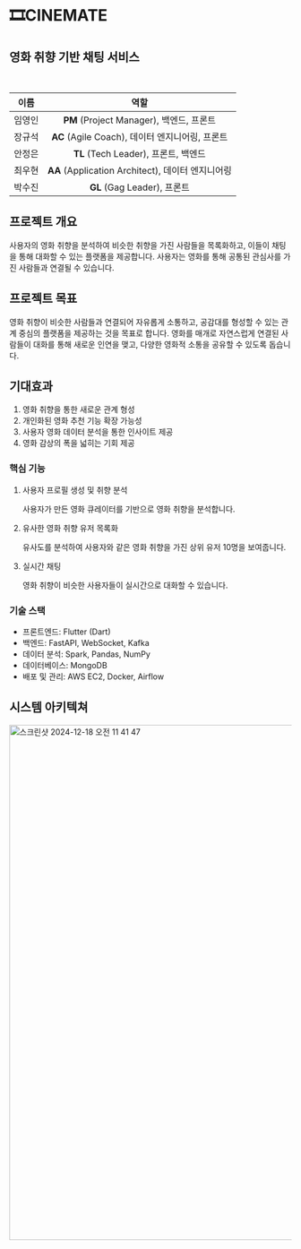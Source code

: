 # 🎞️CINEMATE

## 영화 취향 기반 채팅 서비스
<br>


| 이름 | 역할 |
|:------:|:--------:|
| 임영인 | **PM** (Project Manager), 백엔드, 프론트|
| 장규석 | **AC** (Agile Coach), 데이터 엔지니어링, 프론트 |
| 안정은 | **TL** (Tech Leader), 프론트, 백엔드 |
| 최우현 | **AA** (Application Architect), 데이터 엔지니어링 |
| 박수진 | **GL** (Gag Leader), 프론트 |


##  프로젝트 개요
사용자의 영화 취향을 분석하여 비슷한 취향을 가진 사람들을 목록화하고, 이들이 채팅을 통해 대화할 수 있는 플랫폼을 제공합니다. 사용자는 영화를 통해 공통된 관심사를 가진 사람들과 연결될 수 있습니다.

## 프로젝트 목표
영화 취향이 비슷한 사람들과 연결되어 자유롭게 소통하고, 공감대를 형성할 수 있는 관계 중심의 플랫폼을 제공하는 것을 목표로 합니다. 영화를 매개로 자연스럽게 연결된 사람들이 대화를 통해 새로운 인연을 맺고, 다양한 영화적 소통을 공유할 수 있도록 돕습니다.

## 기대효과
1. 영화 취향을 통한 새로운 관계 형성
2. 개인화된 영화 추천 기능 확장 가능성
3. 사용자 영화 데이터 분석을 통한 인사이트 제공
4. 영화 감상의 폭을 넓히는 기회 제공



### 핵심 기능
1. 사용자 프로필 생성 및 취향 분석
   
   사용자가 만든 영화 큐레이터를 기반으로 영화 취향을 분석합니다.
  
2. 유사한 영화 취향 유저 목록화

   유사도를 분석하여 사용자와 같은 영화 취향을 가진 상위 유저 10명을 보여줍니다.
   
3. 실시간 채팅

   영화 취향이 비슷한 사용자들이 실시간으로 대화할 수 있습니다.

### 기술 스택
- 프론트엔드: Flutter (Dart)
- 백엔드: FastAPI, WebSocket, Kafka
- 데이터 분석: Spark, Pandas, NumPy
- 데이터베이스: MongoDB
- 배포 및 관리: AWS EC2, Docker, Airflow

## 시스템 아키텍쳐
<img width="920" alt="스크린샷 2024-12-18 오전 11 41 47" src="https://github.com/user-attachments/assets/ce4d938a-1760-4f7a-ab29-122adadf0065" />
